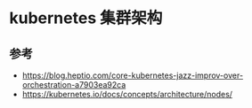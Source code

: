 # kubernetes 集群架构

## 


## 参考
- https://blog.heptio.com/core-kubernetes-jazz-improv-over-orchestration-a7903ea92ca
- https://kubernetes.io/docs/concepts/architecture/nodes/